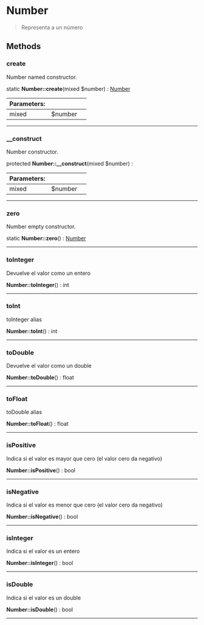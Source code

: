 
                                                                                                                                            
    
# Number


> Representa a un número
>
> 








## Methods

### create
Number named constructor.


static **Number::create**(mixed $number) : [Number](../../../Number.md)


|Parameters: | | |
| --- | --- | --- |
|mixed |$number |  |

---


### __construct
Number constructor.


protected **Number::__construct**(mixed $number) : 


|Parameters: | | |
| --- | --- | --- |
|mixed |$number |  |

---


### zero
Number empty constructor.


static **Number::zero**() : [Number](../../../Number.md)



---


### toInteger
Devuelve el valor como un entero


**Number::toInteger**() : int



---


### toInt
toInteger alias


**Number::toInt**() : int



---


### toDouble
Devuelve el valor como un double


**Number::toDouble**() : float



---


### toFloat
toDouble alias


**Number::toFloat**() : float



---


### isPositive
Indica si el valor es mayor que cero
(el valor cero da negativo)


**Number::isPositive**() : bool



---


### isNegative
Indica si el valor es menor que cero
(el valor cero da negativo)


**Number::isNegative**() : bool



---


### isInteger
Indica si el valor es un entero


**Number::isInteger**() : bool



---


### isDouble
Indica si el valor es un double


**Number::isDouble**() : bool



---


                                                                                                                                                                                                                                                                                                                                                                                                            
    
                                                                                                                                                                                                                                                                             
                